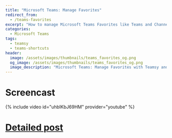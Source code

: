 ```yaml
---
title: "Microsoft Teams: Manage Favorites"
redirect_from:
  - /teams-favorites
excerpt: "How to manage Microsoft Teams Favorites like Teams and Channels using Teamsy and Teams Shortcuts PowerTools."
categories:
  - Microsoft Teams
tags:
  - teamsy
  - teams-shortcuts
header:
  image: /assets/images/thumbnails/teams_favorites_og.png
  og_image: /assets/images/thumbnails/teams_favorites_og.png
  image_description: "Microsoft Teams: Manage Favorites with Teamsy and Teams Shortcuts PowerTools"
---
```


# Screencast

{% include video id="uhbIKbJ69HM" provider="youtube" %}

# [Detailed post](https://tdalon.blogspot.com/2021/03/teams-shortcuts-favorites.html)
